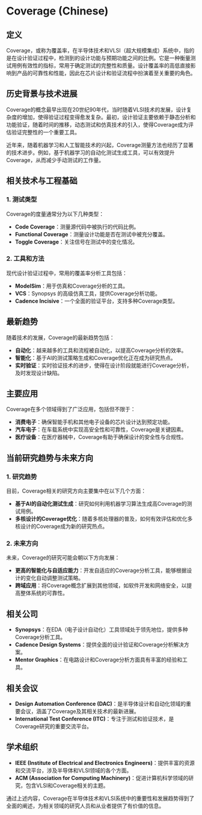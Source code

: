 # Coverage (Chinese)

## 定义

Coverage，或称为覆盖率，在半导体技术和VLSI（超大规模集成）系统中，指的是在设计验证过程中，检测到的设计功能与预期功能之间的比例。它是一种衡量测试用例有效性的指标，常用于确定测试的完整性和质量。设计覆盖率的高低直接影响到产品的可靠性和性能，因此在芯片设计和验证流程中扮演着至关重要的角色。

## 历史背景与技术进展

Coverage的概念最早出现在20世纪90年代，当时随着VLSI技术的发展，设计复杂度的增加，使得验证过程变得愈发复杂。最初，设计验证主要依赖于静态分析和功能验证，随着时间的推移，动态测试和仿真技术的引入，使得Coverage成为评估验证完整性的一个重要工具。

近年来，随着机器学习和人工智能技术的兴起，Coverage测量方法也经历了显著的技术进步。例如，基于机器学习的自动化测试生成工具，可以有效提升Coverage，从而减少手动测试的工作量。

## 相关技术与工程基础

### 1. 测试类型

Coverage的度量通常分为以下几种类型：

- **Code Coverage**：测量源代码中被执行的代码比例。
- **Functional Coverage**：测量设计功能是否在测试中被充分覆盖。
- **Toggle Coverage**：关注信号在测试中的变化情况。

### 2. 工具和方法

现代设计验证过程中，常用的覆盖率分析工具包括：

- **ModelSim**：用于仿真和Coverage分析的工具。
- **VCS**：Synopsys 的高级仿真工具，提供Coverage分析功能。
- **Cadence Incisive**：一个全面的验证平台，支持多种Coverage类型。

## 最新趋势

随着技术的发展，Coverage的最新趋势包括：

- **自动化**：越来越多的工具和流程被自动化，以提高Coverage分析的效率。
- **智能化**：基于AI的测试策略生成和Coverage优化正在成为研究热点。
- **实时验证**：实时验证技术的进步，使得在设计阶段就能进行Coverage分析，及时发现设计缺陷。

## 主要应用

Coverage在多个领域得到了广泛应用，包括但不限于：

- **消费电子**：确保智能手机和其他电子设备的芯片设计达到预定功能。
- **汽车电子**：在车载系统中实现高安全性和可靠性，Coverage是关键因素。
- **医疗设备**：在医疗器械中，Coverage有助于确保设计的安全性与合规性。

## 当前研究趋势与未来方向

### 1. 研究趋势

目前，Coverage相关的研究方向主要集中在以下几个方面：

- **基于AI的自动化测试生成**：研究如何利用机器学习算法生成高Coverage的测试用例。
- **多核设计的Coverage优化**：随着多核处理器的普及，如何有效评估和优化多核设计的Coverage成为新的研究热点。

### 2. 未来方向

未来，Coverage的研究可能会朝以下方向发展：

- **更高的智能化与自适应能力**：开发自适应的Coverage分析工具，能够根据设计的变化自动调整测试策略。
- **跨域应用**：将Coverage概念扩展到其他领域，如软件开发和网络安全，以提高整体系统的可靠性。

## 相关公司

- **Synopsys**：在EDA（电子设计自动化）工具领域处于领先地位，提供多种Coverage分析工具。
- **Cadence Design Systems**：提供全面的设计验证和Coverage分析解决方案。
- **Mentor Graphics**：在电路设计和Coverage分析方面具有丰富的经验和工具。

## 相关会议

- **Design Automation Conference (DAC)**：是半导体设计和自动化领域的重要会议，涵盖了Coverage及其相关技术的最新进展。
- **International Test Conference (ITC)**：专注于测试和验证技术，是Coverage研究的重要交流平台。

## 学术组织

- **IEEE (Institute of Electrical and Electronics Engineers)**：提供丰富的资源和交流平台，涉及半导体和VLSI领域的各个方面。
- **ACM (Association for Computing Machinery)**：促进计算机科学领域的研究，包含VLSI和Coverage相关的主题。

通过上述内容，Coverage在半导体技术和VLSI系统中的重要性和发展趋势得到了全面的阐述，为相关领域的研究人员和从业者提供了有价值的信息。